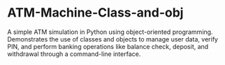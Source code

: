 # ATM-Machine-Class-and-obj
A simple ATM simulation in Python using object-oriented programming. Demonstrates the use of classes and objects to manage user data, verify PIN, and perform banking operations like balance check, deposit, and withdrawal through a command-line interface.
